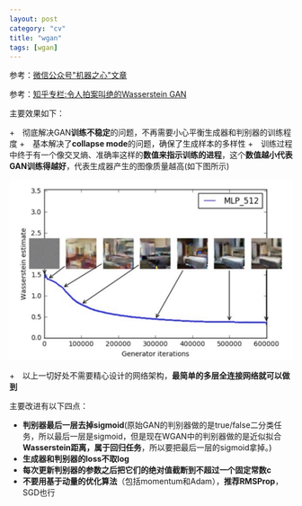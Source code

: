 ```yaml
---
layout: post
category: "cv"
title: "wgan"
tags: [wgan]
---
```


参考：[微信公众号"机器之心"文章](https://mp.weixin.qq.com/s?__biz=MzA3MzI4MjgzMw==&mid=2650722818&idx=3&sn=03cb67c8a8ee7f83a7448b518f4336ab&chksm=871b167cb06c9f6a018a99b79d8b2764b207be2b4d03f132151d99124edf2aff4c116a9dc98d&scene=0&pass_ticket=vjEpmxe2DG4P%2By4GjgdfVEMIt0g0SpbViafCaNrBt8viOsGkibUK9SIS47UfCM27#rd)

参考：[知乎专栏:令人拍案叫绝的Wasserstein GAN](https://zhuanlan.zhihu.com/p/25071913)


主要效果如下：

+　彻底解决GAN**训练不稳定**的问题，不再需要小心平衡生成器和判别器的训练程度
+　基本解决了**collapse mode**的问题，确保了生成样本的多样性 
+　训练过程中终于有一个像交叉熵、准确率这样的**数值来指示训练的进程**，这个**数值越小代表GAN训练得越好**，代表生成器产生的图像质量越高(如下图所示)

![](../assets/wgan-progress.jpg)

+　以上一切好处不需要精心设计的网络架构，**最简单的多层全连接网络就可以做到**



主要改进有以下四点：

+ **判别器最后一层去掉sigmoid**(原始GAN的判别器做的是true/false二分类任务，所以最后一层是sigmoid，但是现在WGAN中的判别器做的是近似拟合**Wasserstein距离，属于回归任务**，所以要把最后一层的sigmoid拿掉。)
+ **生成器和判别器的loss不取log**
+ **每次更新判别器的参数之后把它们的绝对值截断到不超过一个固定常数c**
+ **不要用基于动量的优化算法**（包括momentum和Adam），**推荐RMSProp**，SGD也行

